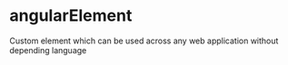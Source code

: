 # angularElement
Custom element which can be used across any web application without depending language
